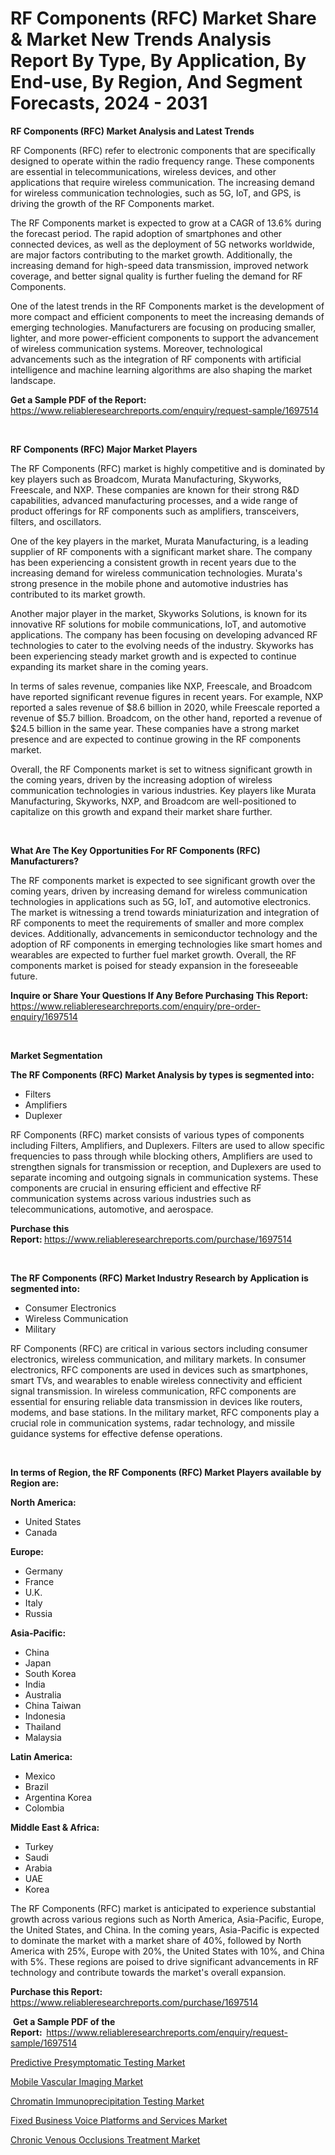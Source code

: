<p><h1>RF Components (RFC) Market Share & Market New Trends Analysis Report By Type, By Application, By End-use, By Region, And Segment Forecasts, 2024 - 2031</h1></p><p><strong>RF Components (RFC) Market Analysis and Latest Trends</strong></p>
<p><p>RF Components (RFC) refer to electronic components that are specifically designed to operate within the radio frequency range. These components are essential in telecommunications, wireless devices, and other applications that require wireless communication. The increasing demand for wireless communication technologies, such as 5G, IoT, and GPS, is driving the growth of the RF Components market.</p><p>The RF Components market is expected to grow at a CAGR of 13.6% during the forecast period. The rapid adoption of smartphones and other connected devices, as well as the deployment of 5G networks worldwide, are major factors contributing to the market growth. Additionally, the increasing demand for high-speed data transmission, improved network coverage, and better signal quality is further fueling the demand for RF Components.</p><p>One of the latest trends in the RF Components market is the development of more compact and efficient components to meet the increasing demands of emerging technologies. Manufacturers are focusing on producing smaller, lighter, and more power-efficient components to support the advancement of wireless communication systems. Moreover, technological advancements such as the integration of RF components with artificial intelligence and machine learning algorithms are also shaping the market landscape.</p></p>
<p><strong>Get a Sample PDF of the Report:&nbsp;</strong> <a href="https://www.reliableresearchreports.com/enquiry/request-sample/1697514">https://www.reliableresearchreports.com/enquiry/request-sample/1697514</a></p>
<p>&nbsp;</p>
<p><strong>RF Components (RFC) Major Market Players</strong></p>
<p><p>The RF Components (RFC) market is highly competitive and is dominated by key players such as Broadcom, Murata Manufacturing, Skyworks, Freescale, and NXP. These companies are known for their strong R&D capabilities, advanced manufacturing processes, and a wide range of product offerings for RF components such as amplifiers, transceivers, filters, and oscillators.</p><p>One of the key players in the market, Murata Manufacturing, is a leading supplier of RF components with a significant market share. The company has been experiencing a consistent growth in recent years due to the increasing demand for wireless communication technologies. Murata's strong presence in the mobile phone and automotive industries has contributed to its market growth.</p><p>Another major player in the market, Skyworks Solutions, is known for its innovative RF solutions for mobile communications, IoT, and automotive applications. The company has been focusing on developing advanced RF technologies to cater to the evolving needs of the industry. Skyworks has been experiencing steady market growth and is expected to continue expanding its market share in the coming years.</p><p>In terms of sales revenue, companies like NXP, Freescale, and Broadcom have reported significant revenue figures in recent years. For example, NXP reported a sales revenue of $8.6 billion in 2020, while Freescale reported a revenue of $5.7 billion. Broadcom, on the other hand, reported a revenue of $24.5 billion in the same year. These companies have a strong market presence and are expected to continue growing in the RF components market.</p><p>Overall, the RF Components market is set to witness significant growth in the coming years, driven by the increasing adoption of wireless communication technologies in various industries. Key players like Murata Manufacturing, Skyworks, NXP, and Broadcom are well-positioned to capitalize on this growth and expand their market share further.</p></p>
<p>&nbsp;</p>
<p><strong>What Are The Key Opportunities For RF Components (RFC) Manufacturers?</strong></p>
<p><p>The RF components market is expected to see significant growth over the coming years, driven by increasing demand for wireless communication technologies in applications such as 5G, IoT, and automotive electronics. The market is witnessing a trend towards miniaturization and integration of RF components to meet the requirements of smaller and more complex devices. Additionally, advancements in semiconductor technology and the adoption of RF components in emerging technologies like smart homes and wearables are expected to further fuel market growth. Overall, the RF components market is poised for steady expansion in the foreseeable future.</p></p>
<p><strong>Inquire or Share Your Questions If Any Before Purchasing This Report:</strong> <a href="https://www.reliableresearchreports.com/enquiry/pre-order-enquiry/1697514">https://www.reliableresearchreports.com/enquiry/pre-order-enquiry/1697514</a></p>
<p>&nbsp;</p>
<p><strong>Market Segmentation</strong></p>
<p><strong>The RF Components (RFC) Market Analysis by types is segmented into:</strong></p>
<p><ul><li>Filters</li><li>Amplifiers</li><li>Duplexer</li></ul></p>
<p><p>RF Components (RFC) market consists of various types of components including Filters, Amplifiers, and Duplexers. Filters are used to allow specific frequencies to pass through while blocking others, Amplifiers are used to strengthen signals for transmission or reception, and Duplexers are used to separate incoming and outgoing signals in communication systems. These components are crucial in ensuring efficient and effective RF communication systems across various industries such as telecommunications, automotive, and aerospace.</p></p>
<p><strong>Purchase this Report:&nbsp;</strong><a href="https://www.reliableresearchreports.com/purchase/1697514">https://www.reliableresearchreports.com/purchase/1697514</a></p>
<p>&nbsp;</p>
<p><strong>The RF Components (RFC) Market Industry Research by Application is segmented into:</strong></p>
<p><ul><li>Consumer Electronics</li><li>Wireless Communication</li><li>Military</li></ul></p>
<p><p>RF Components (RFC) are critical in various sectors including consumer electronics, wireless communication, and military markets. In consumer electronics, RFC components are used in devices such as smartphones, smart TVs, and wearables to enable wireless connectivity and efficient signal transmission. In wireless communication, RFC components are essential for ensuring reliable data transmission in devices like routers, modems, and base stations. In the military market, RFC components play a crucial role in communication systems, radar technology, and missile guidance systems for effective defense operations.</p></p>
<p>&nbsp;</p>
<p><strong>In terms of Region, the RF Components (RFC) Market Players available by Region are:</strong></p>
<p>
    <p> <strong> North America: </strong>
        <ul>
            <li>United States</li>
            <li>Canada</li>
        </ul>
        </p> 
    <p> <strong> Europe: </strong>
        <ul>
            <li>Germany</li>
            <li>France</li>
            <li>U.K.</li>
            <li>Italy</li>
            <li>Russia</li>
        </ul>
        </p> 
    <p> <strong> Asia-Pacific: </strong>
        <ul>
            <li>China</li>
            <li>Japan</li>
            <li>South Korea</li>
            <li>India</li>
            <li>Australia</li>
            <li>China Taiwan</li>
            <li>Indonesia</li>
            <li>Thailand</li>
            <li>Malaysia</li>
        </ul>
        </p> 
    <p> <strong> Latin America: </strong>
        <ul>
            <li>Mexico</li>
            <li>Brazil</li>
            <li>Argentina Korea</li>
            <li>Colombia</li>
        </ul>
        </p> 
    <p> <strong> Middle East & Africa: </strong>
        <ul>
            <li>Turkey</li>
            <li>Saudi</li>
            <li>Arabia</li>
            <li>UAE</li>
            <li>Korea</li>
        </ul>
    </p>
    </p>
<p><p>The RF Components (RFC) market is anticipated to experience substantial growth across various regions such as North America, Asia-Pacific, Europe, the United States, and China. In the coming years, Asia-Pacific is expected to dominate the market with a market share of 40%, followed by North America with 25%, Europe with 20%, the United States with 10%, and China with 5%. These regions are poised to drive significant advancements in RF technology and contribute towards the market's overall expansion.</p></p>
<p><strong>Purchase this Report: </strong><a href="https://www.reliableresearchreports.com/purchase/1697514">https://www.reliableresearchreports.com/purchase/1697514</a></p>
<p>&nbsp;<strong>Get a Sample PDF of the Report:&nbsp;&nbsp;</strong><a href="https://www.reliableresearchreports.com/enquiry/request-sample/1697514">https://www.reliableresearchreports.com/enquiry/request-sample/1697514</a></p>
<p><strong></strong></p>
<p><p><a href="https://medium.com/@anndavis1924/predictive-presymptomatic-testing-market-trends-forecast-and-competitive-analysis-to-2031-b8616260040c">Predictive Presymptomatic Testing Market</a></p><p><a href="https://medium.com/@klebogdani/analyzing-mobile-vascular-imaging-market-global-industry-perspective-and-forecast-2024-to-2031-3c630ebb826a">Mobile Vascular Imaging Market</a></p><p><a href="https://medium.com/@klebogdani/chromatin-immunoprecipitation-testing-market-furnishes-information-on-market-share-market-trends-c755d874887d">Chromatin Immunoprecipitation Testing Market</a></p><p><a href="https://medium.com/@klebogdani/fixed-business-voice-platforms-and-services-market-insight-market-trends-growth-forecasted-from-88dc774b2a31">Fixed Business Voice Platforms and Services Market</a></p><p><a href="https://medium.com/@klebogdani/chronic-venous-occlusions-treatment-market-analysis-its-cagr-market-segmentation-and-global-a082de6e447c">Chronic Venous Occlusions Treatment Market</a></p></p>
